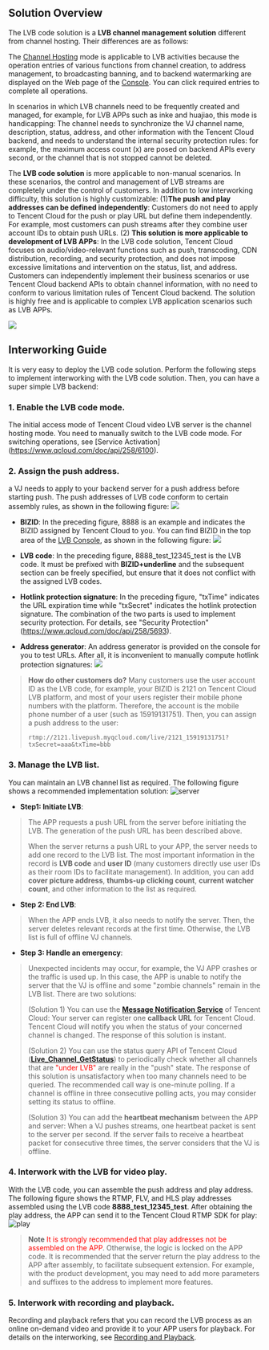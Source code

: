 ## Solution Overview
The LVB code solution is a **LVB channel management solution** different from channel hosting. Their differences are as follows:

The [Channel Hosting](https://www.qcloud.com/doc/api/258/5659) mode is applicable to LVB activities because the operation entries of various functions from channel creation, to address management, to broadcasting banning, and to backend watermarking are displayed on the Web page of the [Console](https://console.qcloud.com/live). You can click required entries to complete all operations.

In scenarios in which LVB channels need to be frequently created and managed, for example, for LVB APPs such as inke and huajiao, this mode is handicapping: The channel needs to synchronize the VJ channel name, description, status, address, and other information with the Tencent Cloud backend, and needs to understand the internal security protection rules: for example, the maximum access count (x) are posed on backend APIs every second, or the channel that is not stopped cannot be deleted.

The **LVB code solution** is more applicable to non-manual scenarios. In these scenarios, the control and management of LVB streams are completely under the control of customers. In addition to low interworking difficulty, this solution is highly customizable:
(1)**The push and play addresses can be defined independently**: Customers do not need to apply to Tencent Cloud for the push or play URL but define them independently. For example, most customers can push streams after they combine user account IDs to obtain push URLs.
(2) **This solution is more applicable to development of LVB APPs**: In the LVB code solution, Tencent Cloud focuses on audio/video-relevant functions such as push, transcoding, CDN distribution, recording, and security protection, and does not impose excessive limitations and intervention on the status, list, and address. Customers can independently implement their business scenarios or use Tencent Cloud backend APIs to obtain channel information, with no need to conform to various limitation rules of Tencent Cloud backend. The solution is highly free and is applicable to complex LVB application scenarios such as LVB APPs.

![](//mccdn.qcloud.com/static/img/aa6cf00971df050b3b781b126064131f/image.png)

## Interworking Guide

It is very easy to deploy the LVB code solution. Perform the following steps to implement interworking with the LVB code solution. Then, you can have a super simple LVB backend:

### 1. Enable the LVB code mode.
The initial access mode of Tencent Cloud video LVB server is the channel hosting mode. You need to manually switch to the LVB code mode. For switching operations, see [Service Activation] (https://www.qcloud.com/doc/api/258/6100).


### 2. Assign the push address.
a VJ needs to apply to your backend server for a push address before starting push. The push addresses of LVB code conform to certain assembly rules, as shown in the following figure:
![](//mc.qcloudimg.com/static/img/6ea8ebb159c57fc4ef934a5e57a55dcd/image.png)

- **BIZID**: 
In the preceding figure, 8888 is an example and indicates the BIZID assigned by Tencent Cloud to you. You can find BIZID in the top area of the [LVB Console](https://console.qcloud.com/live), as shown in the following figure:
![](//mc.qcloudimg.com/static/img/1400072859844bc1fa5dcf45bfa205c1/image.png)

- **LVB code**:
In the preceding figure, 8888_test_12345_test is the LVB code. It must be prefixed with **BIZID+underline** and the subsequent section can be freely specified, but ensure that it does not conflict with the assigned LVB codes.

- **Hotlink protection signature**:
In the preceding figure, "txTime" indicates the URL expiration time while "txSecret" indicates the hotlink protection signature. The combination of the two parts is used to implement security protection. For details, see "Security Protection" (https://www.qcloud.com/doc/api/258/5693).

- **Address generator**:
An address generator is provided on the console for you to test URLs. After all, it is inconvenient to manually compute hotlink protection signatures:
![](//mc.qcloudimg.com/static/img/7e0b45fcf24595bfb31da3e3dbc8812e/image.png)

> **How do other customers do?**
> Many customers use the user account ID as the LVB code, for example, your BIZID is 2121 on Tencent Cloud LVB platform, and most of your users register their mobile phone numbers with the platform. Therefore, the account is the mobile phone number of a user (such as 15919131751). Then, you can assign a push address to the user:
> 
>  `rtmp://2121.livepush.myqcloud.com/live/2121_15919131751?txSecret=aaa&txTime=bbb`


### 3. Manage the LVB list.
You can maintain an LVB channel list as required. The following figure shows a recommended implementation solution:
![server](//mccdn.qcloud.com/static/img/56bb81fdbc4c5ab4cdea9448cbe3554c/image.png)

- **Step1:  Initiate LVB**: 
>The APP requests a push URL from the server before initiating the LVB. The generation of the push URL has been described above.
>
>When the server returns a push URL to your APP, the server needs to add one record to the LVB list. The most important information in the record is **LVB code** and **user ID** (many customers directly use user IDs as their room IDs to facilitate management). In addition, you can add **cover picture address**, **thumbs-up clicking count**, **current watcher count**, and other information to the list as required.

- **Step 2:  End LVB**: 
>When the APP ends LVB, it also needs to notify the server. Then, the server deletes relevant records at the first time. Otherwise, the LVB list is full of offline VJ channels.

- **Step 3:  Handle an emergency**: 
> Unexpected incidents may occur, for example, the VJ APP crashes or the traffic is used up. In this case, the APP is unable to notify the server that the VJ is offline and some "zombie channels" remain in the LVB list. There are two solutions:
> 
> (Solution 1) You can use the **[Message Notification Service](https://www.qcloud.com/doc/api/258/5957)** of Tencent Cloud: Your server can register one **callback URL** for Tencent Cloud. Tencent Cloud will notify you when the status of your concerned channel is changed. The response of this solution is instant.
> 
> (Solution 2) You can use the status query API of Tencent Cloud (**[Live_Channel_GetStatus](https://www.qcloud.com/doc/api/258/5958)**) to periodically check whether all channels that are <font color='red'>"under LVB"</font> are really in the "push" state. The response of this solution is unsatisfactory when too many channels need to be queried. The recommended call way is one-minute polling. If a channel is offline in three consecutive polling acts, you may consider setting its status to offline.
>
> (Solution 3) You can add the **heartbeat mechanism** between the APP and server: When a VJ pushes streams, one heartbeat packet is sent to the server per second. If the server fails to receive a heartbeat packet for consecutive three times, the server considers that the VJ is offline.

### 4. Interwork with the LVB for video play.
With the LVB code, you can assemble the push address and play address. The following figure shows the RTMP, FLV, and HLS play addresses assembled using the LVB code **8888_test_12345_test**. After obtaining the play address, the APP can send it to the Tencent Cloud RTMP SDK for play:
![play](//mccdn.qcloud.com/static/img/8438aadc91d16a1f02921bb178881893/image.png)

>**Note**
> <font color='red'>It is strongly recommended that play addresses not be assembled on the APP</font>. Otherwise, the logic is locked on the APP code. It is recommended that the server return the play address to the APP after assembly, to facilitate subsequent extension. For example, with the product development, you may need to add more parameters and suffixes to the address to implement more features.

### 5. Interwork with recording and playback.
Recording and playback refers that you can record the LVB process as an online on-demand video and provide it to your APP users for playback. For details on the interworking, see [Recording and Playback](https://www.qcloud.com/doc/api/258/5691).



